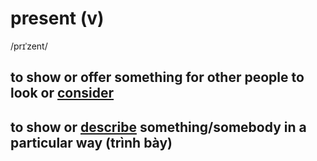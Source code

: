 # present (v)

/prɪˈzent/

## to show or offer something for other people to look or [consider](consider-v.md#to-think-about-something-carefully-especially-in-order-to-make-a-decision)

## to show or [describe](describe-v.md#to-say-what-somebodysomething-is-like-mô-tả-miêu-tả) something/somebody in a particular way (trình bày)